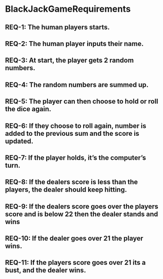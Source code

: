 # BlackJackGameRequirements
## REQ-1: The human players starts.
## REQ-2: The human player inputs their name.
## REQ-3: At start, the player gets 2 random numbers.
## REQ-4: The random numbers are summed up.
## REQ-5: The player can then choose to hold or roll the dice again.
## REQ-6: If they choose to roll again, number is added to the previous sum and the score is updated.
## REQ-7: If the player holds, it’s the computer’s turn.
## REQ-8: If the dealers score is less than the players,  the dealer should keep hitting.
## REQ-9: If the dealers score goes over the players score and is below 22 then the dealer stands and wins
## REQ-10: If the dealer goes over 21 the player wins.
## REQ-11: If the players score goes over 21 its a bust, and the dealer wins.
